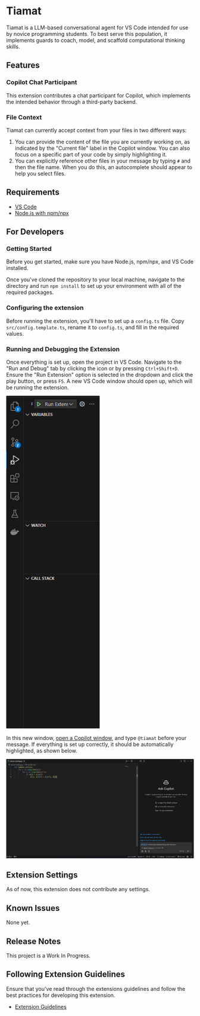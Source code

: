 # Tiamat

Tiamat is a LLM-based conversational agent for VS Code intended for use by novice programming students. To best serve this population, it implements guards to coach, model, and scaffold computational thinking skills.

## Features

### Copilot Chat Participant
This extension contributes a chat participant for Copilot, which implements the intended behavior through a third-party backend.

### File Context
Tiamat can currently accept context from your files in two different ways:
1. You can provide the content of the file you are currently working on, as indicated by the "Current file" label in the Copilot window. You can also focus on a specific part of your code by simply highlighting it.
2. You can explicitly reference other files in your message by typing `#` and then the file name. When you do this, an autocomplete should appear to help you select files.

## Requirements

- [VS Code](https://code.visualstudio.com/download)
- [Node.js with npm/npx](https://nodejs.org/en/download/package-manager)

## For Developers

### Getting Started

Before you get started, make sure you have Node.js, npm/npx, and VS Code installed.

Once you've cloned the repository to your local machine, navigate to the directory and run `npm install` to set up your environment with all of the required packages.

### Configuring the extension

Before running the extension, you'll have to set up a `config.ts` file. Copy `src/config.template.ts`, rename it to `config.ts`, and fill in the required values.

### Running and Debugging the Extension

Once everything is set up, open the project in VS Code. Navigate to the "Run and Debug" tab by clicking the icon or by pressing `Ctrl+Shift+D`. Ensure the "Run Extension" option is selected in the dropdown and click the play button, or press `F5`. A new VS Code window should open up, which will be running the extension.

![Run and Debug Panel](/images/how_to_run.png)

In this new window, [open a Copilot window](https://code.visualstudio.com/docs/copilot/getting-started-chat#:~:text=Press%20Ctrl%2BI%20on%20your,make%20the%20port%20number%20configurable.), and type `@tiamat` before your message. If everything is set up correctly, it should be automatically highlighted, as shown below.

![Talking to Tiamat](/images/chat_panel.png)

## Extension Settings

As of now, this extension does not contribute any settings.

## Known Issues

None yet.

## Release Notes

This project is a Work In Progress.

## Following Extension Guidelines

Ensure that you've read through the extensions guidelines and follow the best practices for developing this extension.

* [Extension Guidelines](https://code.visualstudio.com/api/references/extension-guidelines)